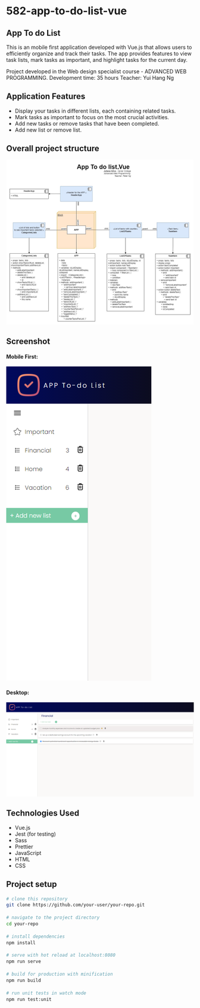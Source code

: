 # 582-app-to-do-list-vue

## App To do List

This is an mobile first application developed with Vue.js that allows users to efficiently organize and track their tasks. The app provides features to view task lists, mark tasks as important, and highlight tasks for the current day.

Project developed in the Web design specialist course - ADVANCED WEB PROGRAMMING.
Development time: 35 hours
Teacher: Yui Hang Ng

## Application Features

- Display your tasks in different lists, each containing related tasks.
- Mark tasks as important to focus on the most crucial activities.
- Add new tasks or remove tasks that have been completed.
- Add new list or remove list.

## Overall project structure

![Project Image](/docs//img/582-app-to-do-list-vue.jpg)

## Screenshot

#### Mobile First:
![Project Image](/docs//img/mobile-first.png)

#### Desktop:
![Project Image](/docs//img/desktop.png)

## Technologies Used

- Vue.js
- Jest (for testing)
- Sass
- Prettier
- JavaScript
- HTML
- CSS
## Project setup

```bash
# clone this repository
git clone https://github.com/your-user/your-repo.git

# navigate to the project directory
cd your-repo

# install dependencies
npm install

# serve with hot reload at localhost:8080
npm run serve

# build for production with minification
npm run build

# run unit tests in watch mode
npm run test:unit
```
